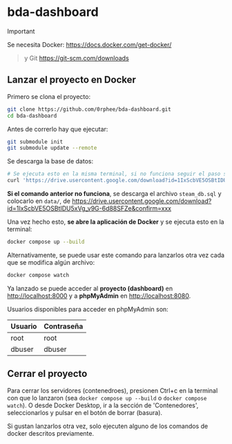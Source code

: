 # bda-dashboard

> [!important]
 Se necesita Docker: <https://docs.docker.com/get-docker/>
> y Git <https://git-scm.com/downloads>

## Lanzar el proyecto en Docker

Primero se clona el proyecto:
```sh
git clone https://github.com/0rphee/bda-dashboard.git
cd bda-dashboard
```

Antes de correrlo hay que ejecutar:

```sh
git submodule init
git submodule update --remote
```

Se descarga la base de datos:

```sh
# Se ejecuta esto en la misma terminal, si no funciona seguir el paso siguiente
curl 'https://drive.usercontent.google.com/download?id=1IxScbVE5OSBtIDU5xVg_v9G-6d88SFZe&confirm=xxx' -o data/steam_db.sql
```

**Si el comando anterior no funciona**, se descarga el archivo `steam_db.sql` y colocarlo en `data/`, de <https://drive.usercontent.google.com/download?id=1IxScbVE5OSBtIDU5xVg_v9G-6d88SFZe&confirm=xxx>

Una vez hecho esto, **se abre la aplicación de Docker** y se ejecuta esto en la terminal:

```sh
docker compose up --build
```

Alternativamente, se puede usar este comando para lanzarlos otra vez cada que se modifica algún archivo:
```sh
docker compose watch
```

Ya lanzado se puede acceder al **proyecto (dashboard)** en <http://localhost:8000> y a **phpMyAdmin** en <http://localhost:8080>.

Usuarios disponibles para acceder en phpMyAdmin son:

| Usuario | Contraseña |
|---------|------------|
| root    | root       |
| dbuser  | dbuser     |

## Cerrar el proyecto

Para cerrar los servidores (contenedroes), presionen Ctrl+c en la terminal con que lo lanzaron (sea `docker compose up --build` o `docker compose watch`). O desde Docker Desktop, ir a la sección de 'Contenedores', seleccionarlos y pulsar en el botón de borrar (basura).

Si gustan lanzarlos otra vez, solo ejecuten alguno de los comandos de docker descritos previamente.
